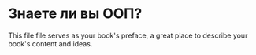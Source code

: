 # Знаете ли вы ООП?

This file file serves as your book's preface, a great place to describe your book's content and ideas.

